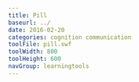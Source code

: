 ```yaml
---
title: Pill
baseurl: ../
date: 2016-02-20
categories: cognition communication
toolFile: pill.swf
toolWidth: 800
toolHeight: 600
navGroup: learningtools
---
```

